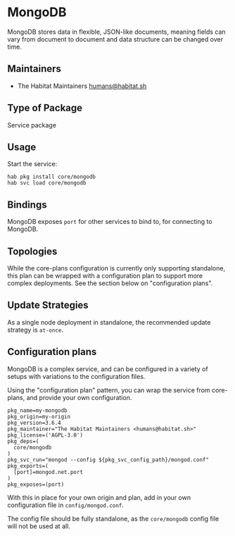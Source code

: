 # MongoDB

MongoDB stores data in flexible, JSON-like documents, meaning fields can vary from document to document and data structure can be changed over time.

## Maintainers

* The Habitat Maintainers <humans@habitat.sh>

## Type of Package

Service package

## Usage

Start the service:

```
hab pkg install core/mongodb
hab svc load core/mongodb
```

## Bindings

MongoDB exposes `port` for other services to bind to, for connecting to MongoDB.

## Topologies

While the core-plans configuration is currently only supporting standalone, this plan can be wrapped with a configuration plan to support more complex deployments. See the section below on "configuration plans".

## Update Strategies

As a single node deployment in standalone, the recommended update strategy is `at-once`.

## Configuration plans

MongoDB is a complex service, and can be configured in a variety of setups with variations to the configuration files.

Using the "configuration plan" pattern, you can wrap the service from core-plans, and provide your own configuration.

```
pkg_name=my-mongodb
pkg_origin=my-origin
pkg_version=3.6.4
pkg_maintainer="The Habitat Maintainers <humans@habitat.sh>"
pkg_license=('AGPL-3.0')
pkg_deps=(
  core/mongodb
)
pkg_svc_run="mongod --config ${pkg_svc_config_path}/mongod.conf"
pkg_exports=(
  [port]=mongod.net.port
)
pkg_exposes=(port)
```

With this in place for your own origin and plan, add in your own configuration file in `config/mongod.conf`.

The config file should be fully standalone, as the `core/mongodb` config file will not be used at all.
